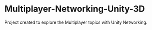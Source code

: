 # Multiplayer-Networking-Unity-3D
Project created to explore the Multiplayer topics with Unity Networking.
